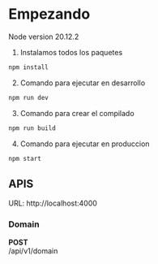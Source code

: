 # Empezando

Node version 20.12.2

1. Instalamos todos los paquetes

```bash
npm install
```

2. Comando para ejecutar en desarrollo

```bash
npm run dev
```

3. Comando para crear el compilado
   
```bash
npm run build
```

4. Comando para ejecutar en produccion
   
```bash
npm start
```

## APIS

URL: http://localhost:4000

### Domain
**POST**    
/api/v1/domain